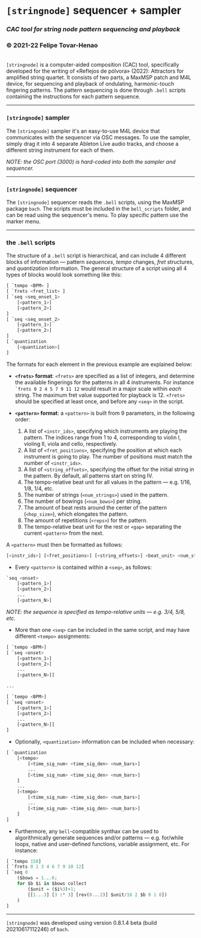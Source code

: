# **`[stringnode]` sequencer + sampler**

### _CAC tool for string node pattern sequencing and playback_

### © 2021-22 Felipe Tovar-Henao

\
`[stringnode]` is a computer-aided composition (CAC) tool, specifically developed for the writing of «Reflejos de pólvora» (2022): Attractors for amplified string quartet. It consists of two parts, a MaxMSP patch and M4L device, for sequencing and playback of ondulating, harmonic-touch fingering patterns. The pattern sequencing is done through `.bell` scripts containing the instructions for each pattern sequence.

---

### `[stringnode]` sampler

The `[stringnode]` sampler it's an easy-to-use M4L device that communicates with the sequencer via OSC messages. To use the sampler, simply drag it into 4 separate Ableton Live audio tracks, and choose a different string instrument for each of them.

_NOTE: the OSC port (3000) is hard-coded into both the sampler and sequencer._

---

### `[stringnode]` sequencer

The `[stringnode]` sequencer reads the `.bell` scripts, using the MaxMSP package `bach`. The scripts must be included in the `bell_scripts` folder, and can be read using the sequencer's menu. To play specific pattern use the marker menu.

---

### the `.bell` scripts

The structure of a `.bell` script is hierarchical, and can include 4 different blocks of information — pattern _sequences_, _tempo_ changes, _fret_ structures, and _quantization_ information. The general structure of a script using all 4 types of blocks would look something like this:

```python
[ `tempo <BPM> ]
[ `frets <fret_list> ]
[ `seq <seq_onset_1>
    [<pattern_1>]
    [<pattern_2>]
]
[ `seq <seq_onset_2>
    [<pattern_1>]
    [<pattern_2>]
]
[ `quantization
    [<quantization>]
]
```

The formats for each element in the previous example are explained below:

- **`<frets>` format**: `<frets>` are specified as a list of integers, and determine the available fingerings for the patterns in all 4 instruments. For instance `` `frets 0 2 4 5 7 9 11 12`` would result in a major scale within _each_ string. The maximum fret value supported for playback is 12. `<frets>` should be specified at least once, and before any `<seq>` in the script.

- **`<pattern>` format**: a `<pattern>` is built from 9 parameters, in the following order:

  1. A list of `<instr_ids>`, specifying which instruments are playing the pattern. The indices range from 1 to 4, corresponding to violin I, violing II, viola and cello, respectively.
  2. A list of `<fret_positions>`, specifying the position at which each instrument is going to play. The number of positions must match the number of `<instr_ids>`.
  3. A list of `<string_offsets>`, specifying the offset for the initial string in the pattern. By default, all patterns start on string IV.
  4. The tempo-relative beat unit for all values in the pattern — e.g. 1/16, 1/8, 1/4, etc.
  5. The number of strings (`<num_strings>`) used in the pattern.
  6. The number of bowings (`<num_bows>`) per string.
  7. The amount of beat rests around the center of the pattern (`<hop_size>`), which elongates the pattern.
  8. The amount of repetitions (`<reps>`) for the pattern.
  9. The tempo-relative beat unit for the rest or `<gap>` separating the current `<pattern>` from the next.

A `<pattern>` must then be formatted as follows:

```python
[<instr_ids>] [<fret_positions>] [<string_offsets>] <beat_unit> <num_strings> <num_bows> <hop_size> <num_reps> <gap_size>
```

- Every `<pattern`> is contained within a `<seq>`, as follows:

```python
`seq <onset>
    [<pattern_1>]
    [<pattern_2>]
    ...
    [<pattern_N>]
```

_NOTE: the sequence <onset> is specified as tempo-relative units — e.g. 3/4, 5/8, etc._

- More than one `<seq>` can be included in the same script, and may have different `<tempo>` assignments:

```python
[ `tempo <BPM>]
[ `seq <onset>
    [<pattern_1>]
    [<pattern_2>]
    ...
    [<pattern_N>]]

...

[ `tempo <BPM>]
[ `seq <onset>
    [<pattern_1>]
    [<pattern_2>]
    ...
    [<pattern_N>]]
]
```

- Optionally, `<quantization>` information can be included when necessary:

```python
[ `quantization
    [<tempo>
        [<time_sig_num> <time_sig_den> <num_bars>]
        ...
        [<time_sig_num> <time_sig_den> <num_bars>]
    ]
    ...
    [<tempo>
        [<time_sig_num> <time_sig_den> <num_bars>]
        ...
        [<time_sig_num> <time_sig_den> <num_bars>]
    ]
]
```

- Furthermore, any `bell`-compatible synthax can be used to algorithmically generate sequences and/or patterns — e.g. for/while loops, native and user-defined functions, variable assignment, etc. For instance:

```python
[ `tempo 150]
[ `frets 0 1 3 4 6 7 9 10 12]
[ `seq 0
    ($bows = 1...6;
    for $b $i in $bows collect
        ($unit = ($i%3)+1;
        [[1...3] [3 :* 3] [rev(0...2)] $unit/16 2 $b 0 1 0])
    )
]
```

---

`[stringnode]` was developed using version 0.8.1.4 beta (build 20210617112246) of `bach`.
